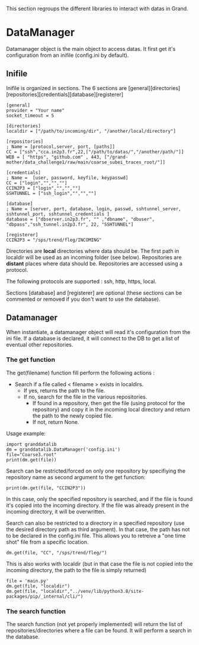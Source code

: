 This section regroups the different libraries to interact with datas in Grand.

# DataManager

Datamanager object is the main object to access datas. It first get it's configuration from an inifile (config.ini by default).

## Inifile

Inifile is organized in sections. The 6 sections are [general][directories][repositories][credentials][database][registerer]

    [general]
    provider = "Your name"
    socket_timeout = 5
  
    [directories]
    localdir = ["/path/to/incoming/dir", "/another/local/directory"]
    
    [repositories]
    ; Name = [protocol,server, port, [paths]]
    CC = ["ssh","cca.in2p3.fr",22,["/path/to/datas/","/another/path/"]]
    WEB = [ "https", "github.com" , 443, ["/grand-mother/data_challenge1/raw/main/coarse_subei_traces_root/"]]
  
    [credentials]
    ; Name =  [user, password, keyfile, keypasswd]
    CC = ["login","","",""]
    CCIN2P3 = ["login","","",""]
    SSHTUNNEL = ["ssh_login","","",""]
  
    [database]
    ; Name = [server, port, database, login, passwd, sshtunnel_server, sshtunnel_port, sshtunnel_credentials ]
    database = ["dbserver.in2p3.fr", "" ,"dbname", "dbuser", "dbpass","ssh_tunnel.in2p3.fr", 22, "SSHTUNNEL"]

    [registerer]
    CCIN2P3 = "/sps/trend/fleg/INCOMING"
  

Directories are **local** directories where data should be. The first path in localdir will be used as an incoming folder (see below).
Repositories are **distant** places where data should be. Repositories are accessed using a protocol. 

The following protocols are supported : ssh, http, https, local.

Sections [database] and [registerer] are optional (these sections can be commented or removed if you don't want to use the database).

## Datamanager
When instantiate, a datamanager object will read it's configuration from the ini file. If a database is declared, it will connect to the DB to get a list of eventual other repositories.

### The get function
The get(filename) function fill perform the following actions :
- Search if a file called < filename > exists in localdirs. 
  - If yes, returns the path to the file.
  - If no, search for the file in the various repositories.
    - If found in a repository, then get the file (using protocol for the repository) and copy it in the incoming local directory and return the path to the newly copied file.
    - If not, return None.
 
Usage example:

    import granddatalib
    dm = granddatalib.DataManager('config.ini')
    file="Coarse3.root"
    print(dm.get(file))

Search can be restricted/forced on only one repository by specifiying the repository name as second argument to the get function:

    print(dm.get(file, "CCIN2P3"))

In this case, only the specified repository is searched, and if the file is found it's copied into the incoming directory. If the file was already present in the incoming directory, it will be overwritten.

Search can also be restricted to a directory in a specified repository (use the desired directory path as third argument). In that case, the path has not to be declared in the config.ini file. This allows you to retreive a "one time shot" file from a specific location.

    dm.get(file, "CC", "/sps/trend/fleg/")

This is also works with localdir (but in that case the file is not copied into the incoming directory, the path to the file is simply returned)

    file = 'main.py'
    dm.get(file, "localdir")
    dm.get(file, "localdir","../venv/lib/python3.8/site-packages/pip/_internal/cli/")

### The search function

The search function (not yet properly implemented) will return the list of repositories/directories where a file can be found.
It will perform a search in the database.
